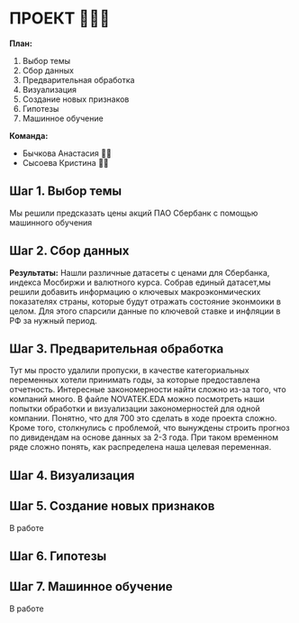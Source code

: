 # **ПРОЕКТ** :woman_factory_worker::nail_care:
**План:**
1. Выбор темы
2. Сбор данных
3. Предварительная обработка
4. Визуализация
5. Создание новых признаков
6. Гипотезы
7. Машинное обучение

**Команда:**
* Бычкова Анастасия :fairy_woman:
* Сысоева Кристина :elf_woman:
## **Шаг 1. Выбор темы**
Мы решили предсказать цены акций ПАО Сбербанк с помощью машинного обучения
## **Шаг 2. Сбор данных**
**Результаты:**
Нашли различные датасеты с ценами для Сбербанка, индекса Мосбиржи и валютного курса. Собрав единый датасет,мы решили добавить информацию о ключевых макроэконмических показателях страны, которые будут отражать состояние эконмоики в целом. Для этого спарсили данные по ключевой ставке и инфляции в РФ за нужный период.
## **Шаг 3. Предварительная обработка**
Тут мы просто удалили пропуски, в качестве категориальных переменных хотели принимать годы, за которые предоставлена отчетность. Интересные закономерности найти сложно из-за того, что компаний много. В файле NOVATEK.EDA можно посмотреть наши попытки обработки и визуализации закономерностей для одной компании. Понятно, что для 700 это сделать в ходе проекта сложно. Кроме того, столкнулись с проблемой, что вынуждены строить прогноз по дивидендам на основе данных за 2-3 года. При таком временном ряде сложно понять, как распределена наша целевая переменная.
## **Шаг 4. Визуализация**
## **Шаг 5. Создание новых признаков**
В работе
## **Шаг 6. Гипотезы**
## **Шаг 7. Машинное обучение**
В работе
